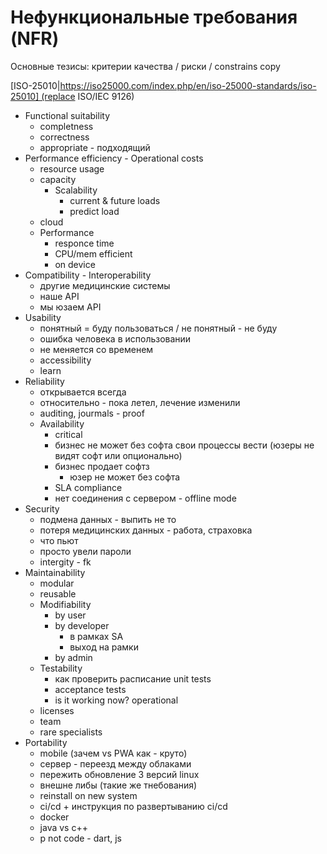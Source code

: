 # Нефункциональные требования (NFR)

Основные тезисы: критерии качества / риски / constrains copy

[ISO-25010|https://iso25000.com/index.php/en/iso-25000-standards/iso-25010] (replace ISO/IEC 9126)



- Functional suitability
	- completness
	- correctness
	- appropriate - подходящий
- Performance efficiency - Operational costs
	- resource usage
	- capacity
		- Scalability
			- current & future loads
			- predict load
	- cloud
	- Performance
		- responce time
		- CPU/mem efficient
		- on device
- Compatibility - Interoperability
	- другие медицинские системы
	- наше API
	- мы юзаем API
- Usability
	- понятный = буду пользоваться / не понятный - не буду
	- ошибка человека в использовании
	- не меняется со временем
	- accessibility
	- learn
- Reliability
	- открывается всегда
	- относительно - пока летел, лечение изменили
	- auditing, jourmals - proof
	- Availability
		- critical
		- бизнес не может без софта свои процессы вести (юзеры не видят софт или опционально)
		- бизнес продает софтз
			- юзер не может без софта
		- SLA compliance
		- нет соединения с сервером - offline mode
- Security
	- подмена данных - выпить не то
	- потеря медицинских данных - работа, страховка
	- что пьют
	- просто увели пароли
	- intergity - fk
- Maintainability
	- modular
	- reusable
	- Modifiability
		- by user
		- by developer
			- в рамках SA
			- выход на рамки
		- by admin
	- Testability
		- как проверить расписание unit tests
		- acceptance tests
		- is it working now? operational
	- licenses
	- team
	- rare specialists
- Portability
	- mobile (зачем vs PWA как - круто)
	- сервер - переезд между облаками
	- пережить обновление 3 версий linux
	- внешне либы (такие же тнебования)
	- reinstall on new system
	- ci/cd + инструкция по развертыванию ci/cd
	- docker
	- java vs c++
	- p not code - dart, js
